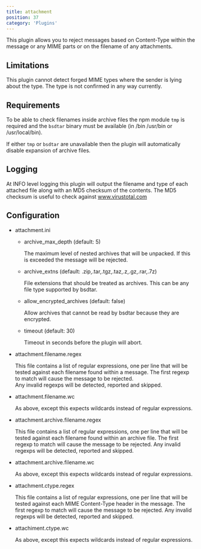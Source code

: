 ```yaml
---
title: attachment
position: 37
category: 'Plugins'
---
```


This plugin allows you to reject messages based on Content-Type within 
the message or any MIME parts or on the filename of any attachments.

Limitations
-----------

This plugin cannot detect forged MIME types where the sender is lying
about the type.  The type is not confirmed in any way currently.


Requirements
------------

To be able to check filenames inside archive files the npm module
`tmp` is required and the `bsdtar` binary must be available (in
/bin /usr/bin or /usr/local/bin).

If either `tmp` or `bsdtar` are unavailable then the plugin will
automatically disable expansion of archive files.


Logging
-------

At INFO level logging this plugin will output the filename and type
of each attached file along with an MD5 checksum of the contents.
The MD5 checksum is useful to check against www.virustotal.com


Configuration
-------------

* attachment.ini

  - archive\_max\_depth
    (default: 5)

    The maximum level of nested archives that will be unpacked.
    If this is exceeded the message will be rejected.

  - archive\_extns
    (default: .zip,.tar,.tgz,.taz,.z,.gz,.rar,.7z) 

    File extensions that should be treated as archives.
    This can be any file type supported by bsdtar.

  - allow\_encrypted\_archives
    (default: false)

    Allow archives that cannot be read by bsdtar because
    they are encrypted.

  - timeout
    (default: 30)

    Timeout in seconds before the plugin will abort.

* attachment.filename.regex

  This file contains a list of regular expressions, one per line that 
  will be tested against each filename found within a message.
  The first regexp to match will cause the message to be rejected.  
  Any invalid regexps will be detected, reported and skipped.

* attachment.filename.wc

  As above, except this expects wildcards instead of regular expressions.

* attachment.archive.filename.regex

  This file contains a list of regular expressions, one per line that
  will be tested against each filename found within an archive file.
  The first regexp to match will cause the message to be rejected.
  Any invalid regexps will be detected, reported and skipped.

* attachment.archive.filename.wc

  As above, except this expects wildcards instead of regular expressions.

* attachment.ctype.regex

  This file contains a list of regular expressions, one per line that
  will be tested against each MIME Content-Type header in the message.
  The first regexp to match will cause the message to be rejected.
  Any invalid regexps will be detected, reported and skipped.

* attachiment.ctype.wc

  As above, except this expects wildcards instead of regular expressions.

